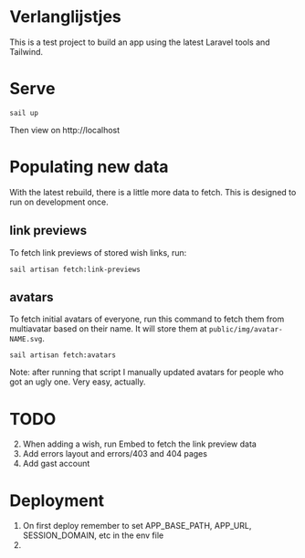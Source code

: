 # Verlanglijstjes

This is a test project to build an app using the latest Laravel tools and Tailwind.

# Serve

```shell
sail up
```

Then view on http://localhost

# Populating new data

With the latest rebuild, there is a little more data to fetch. This is designed to run on development once.

## link previews

To fetch link previews of stored wish links, run:
```shell
sail artisan fetch:link-previews 
```

## avatars

To fetch initial avatars of everyone, run this command to fetch them from multiavatar based on their name.
It will store them at `public/img/avatar-NAME.svg`.
```shell
sail artisan fetch:avatars
```

Note: after running that script I manually updated avatars for people who got an ugly one. Very easy, actually.

# TODO

2. When adding a wish, run Embed to fetch the link preview data
3. Add errors layout and errors/403 and 404 pages
4. Add gast account

# Deployment

1. On first deploy remember to set APP_BASE_PATH, APP_URL, SESSION_DOMAIN, etc in the env file
2. 
